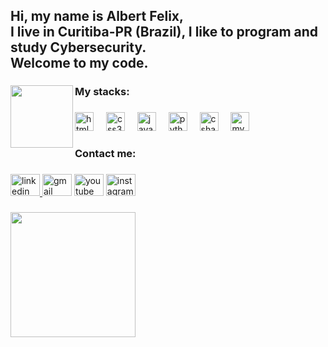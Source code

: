 <h2 align="left">Hi, my name is Albert Felix,<br> I live in Curitiba-PR (Brazil), I like to program and study Cybersecurity. <br>Welcome to my code.</h2>

###

<img align="left" height="100" src="https://1.bp.blogspot.com/-wyEfbJaGsIo/WiBHQ-UL6YI/AAAAAAAAI5I/dKF3ZN_hIlw_-0xgkuGEfvKBBT97UUjbwCLcBGAs/s1600/tumblr_nqd7yhC6gj1tjpxbzo7_1280.png"  />

###

<h3 align="left">My stacks:</h3>

###

<div align="left">
  <img src="https://cdn.jsdelivr.net/gh/devicons/devicon/icons/html5/html5-plain.svg" height="30" alt="html5 logo"  />
  <img width="12" />
  <img src="https://cdn.jsdelivr.net/gh/devicons/devicon/icons/css3/css3-plain.svg" height="30" alt="css3 logo"  />
  <img width="12" />
  <img src="https://cdn.jsdelivr.net/gh/devicons/devicon/icons/javascript/javascript-plain.svg" height="30" alt="javascript logo"  />
  <img width="12" />
  <img src="https://cdn.jsdelivr.net/gh/devicons/devicon/icons/python/python-original.svg" height="30" alt="python logo"  />
  <img width="12" />
  <img src="https://cdn.jsdelivr.net/gh/devicons/devicon/icons/csharp/csharp-original.svg" height="30" alt="csharp logo"  />
  <img width="12" />
  <img src="https://cdn.jsdelivr.net/gh/devicons/devicon/icons/mysql/mysql-original.svg" height="30" alt="mysql logo"  />
</div>

###

<h3 align="left">Contact me:</h3>

###

<div align="left">
  <a href="https://www.linkedin.com/in/albert-felix1" target="_blank">
    <img src="https://raw.githubusercontent.com/maurodesouza/profile-readme-generator/master/src/assets/icons/social/linkedin/default.svg" width="47" height="35" alt="linkedin logo"  />
  </a>
  <img src="https://raw.githubusercontent.com/maurodesouza/profile-readme-generator/master/src/assets/icons/social/gmail/default.svg" width="47" height="35" alt="gmail logo"  />
  <img src="https://raw.githubusercontent.com/maurodesouza/profile-readme-generator/master/src/assets/icons/social/youtube/default.svg" width="47" height="35" alt="youtube logo"  />
  <img src="https://raw.githubusercontent.com/maurodesouza/profile-readme-generator/master/src/assets/icons/social/instagram/default.svg" width="47" height="35" alt="instagram logo"  />
</div>

###

<img align="left" height="200" src="https://i.giphy.com/media/v1.Y2lkPTc5MGI3NjExMnVjbXR1MnZkcW1vc3RpMjFqc3lubzZ1bWt0cXhyNHFnamRjMmY2ciZlcD12MV9pbnRlcm5hbF9naWZfYnlfaWQmY3Q9Zw/TFPdmm3rdzeZ0kP3zG/giphy.gif"  />

###
